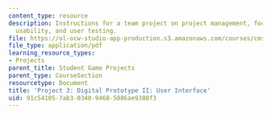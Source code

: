 ```yaml
---
content_type: resource
description: Instructions for a team project on project management, focus design iteration,
  usability, and user testing.
file: https://ol-ocw-studio-app-production.s3.amazonaws.com/courses/cms-611j-creating-video-games-fall-2014/91c541057ab3034894685086ae9380f3_MITCMS_611JF14_project3.pdf
file_type: application/pdf
learning_resource_types:
- Projects
parent_title: Student Game Projects
parent_type: CourseSection
resourcetype: Document
title: 'Project 3: Digital Prototype II: User Interface'
uid: 91c54105-7ab3-0348-9468-5086ae9380f3
---
```

